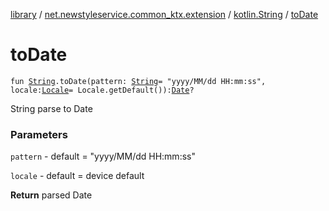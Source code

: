 [library](../../index.md) / [net.newstyleservice.common_ktx.extension](../index.md) / [kotlin.String](index.md) / [toDate](./to-date.md)

# toDate

`fun `[`String`](https://kotlinlang.org/api/latest/jvm/stdlib/kotlin/-string/index.html)`.toDate(pattern: `[`String`](https://kotlinlang.org/api/latest/jvm/stdlib/kotlin/-string/index.html)` = "yyyy/MM/dd HH:mm:ss", locale: `[`Locale`](http://docs.oracle.com/javase/6/docs/api/java/util/Locale.html)` = Locale.getDefault()): `[`Date`](http://docs.oracle.com/javase/6/docs/api/java/util/Date.html)`?`

String parse to Date

### Parameters

`pattern` - default = "yyyy/MM/dd HH:mm:ss"

`locale` - default = device default

**Return**
parsed Date

